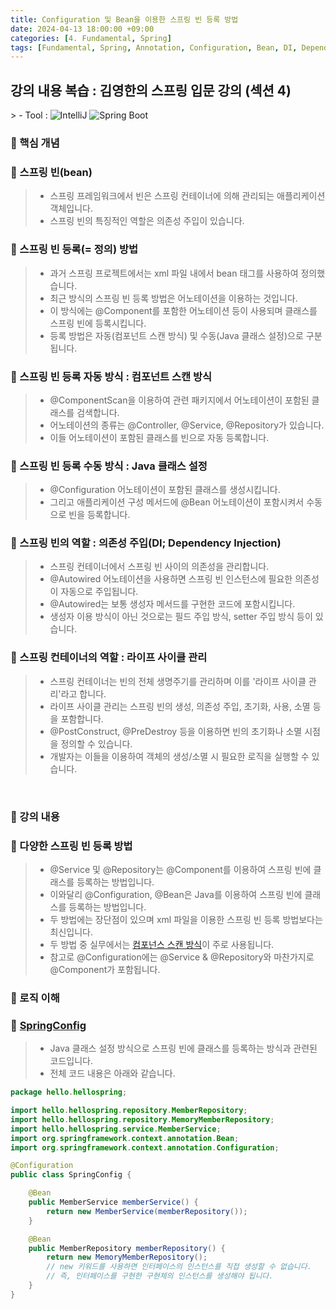 ```yaml
---
title: Configuration 및 Bean을 이용한 스프링 빈 등록 방법
date: 2024-04-13 18:00:00 +09:00
categories: [4. Fundamental, Spring]
tags: [Fundamental, Spring, Annotation, Configuration, Bean, DI, Dependency Injection, Constructor Method, Autowired, Spring Bean]
---
```


<!-- 2024-04-13 글 작성 시작; 2024-04-13 페이지 호출 완료 -->
<h2>강의 내용 복습 : 김영한의 스프링 입문 강의 (섹션 4)</h2>
> - Tool :  
<img alt="IntelliJ" src="https://img.shields.io/badge/-IntelliJ-000000?style=flat-square&logo=intellij-idea&logoColor=white" />
<img alt="Spring Boot" src="https://img.shields.io/badge/-SpringBoot-6DB33F?style=flat-square&logo=spring&logoColor=white" />

<br>

### 🔔 핵심 개념
### 📌 스프링 빈(bean)
> - 스프링 프레임워크에서 빈은 스프링 컨테이너에 의해 관리되는 애플리케이션 객체입니다.
> - 스프링 빈의 특징적인 역할은 의존성 주입이 있습니다.

### 📌 스프링 빈 등록(= 정의) 방법
> - 과거 스프링 프로젝트에서는 xml 파일 내에서 bean 태그를 사용하여 정의했습니다.
> - 최근 방식의 스프링 빈 등록 방법은 어노테이션을 이용하는 것입니다.
> - 이 방식에는 @Component를 포함한 어노테이션 등이 사용되며 클래스를 스프링 빈에 등록시킵니다.
> - 등록 방법은 자동(컴포넌트 스캔 방식) 및 수동(Java 클래스 설정)으로 구분됩니다.

### 📌 스프링 빈 등록 자동 방식 : 컴포넌트 스캔 방식
> - @ComponentScan을 이용하여 관련 패키지에서 어노테이션이 포함된 클래스를 검색합니다.
> - 어노테이션의 종류는 @Controller, @Service, @Repository가 있습니다.
> - 이들 어노테이션이 포함된 클래스를 빈으로 자동 등록합니다.

### 📌 스프링 빈 등록 수동 방식 : Java 클래스 설정
> - @Configuration 어노테이션이 포함된 클래스를 생성시킵니다.
> - 그리고 애플리케이션 구성 메서드에 @Bean 어노테이션이 포함시켜서 수동으로 빈을 등록합니다.

### 📌 스프링 빈의 역할 : 의존성 주입(DI; Dependency Injection)
> - 스프링 컨테이너에서 스프링 빈 사이의 의존성을 관리합니다.
> - @Autowired 어노테이션을 사용하면 스프링 빈 인스턴스에 필요한 의존성이 자동으로 주입됩니다.
> - @Autowired는 보통 생성자 메서드를 구현한 코드에 포함시킵니다.
> - 생성자 이용 방식이 아닌 것으로는 필드 주입 방식, setter 주입 방식 등이 있습니다.

### 📌 스프링 컨테이너의 역할 : 라이프 사이클 관리
> - 스프링 컨테이너는 빈의 전체 생명주기를 관리하며 이를 '라이프 사이클 관리'라고 합니다.
> - 라이프 사이클 관리는 스프링 빈의 생성, 의존성 주입, 초기화, 사용, 소멸 등을 포함합니다.
> - @PostConstruct, @PreDestroy 등을 이용하면 빈의 초기화나 소멸 시점을 정의할 수 있습니다.
> - 개발자는 이들을 이용하여 객체의 생성/소멸 시 필요한 로직을 실행할 수 있습니다.

<br>

### 🔔 강의 내용
### 📌 다양한 스프링 빈 등록 방법
> - @Service 및 @Repository는 @Component를 이용하여 스프링 빈에 클래스를 등록하는 방법입니다.
> - 이와달리 @Configuration, @Bean은 Java를 이용하여 스프링 빈에 클래스를 등록하는 방법입니다.
> - 두 방법에는 장단점이 있으며 xml 파일을 이용한 스프링 빈 등록 방법보다는 최신입니다.
> - 두 방법 중 실무에서는 <a href="https://kim-src.github.io/posts/%EC%BB%B4%ED%8F%AC%EB%84%8C%ED%8A%B8-%EC%8A%A4%EC%BA%94%EC%9D%84-%EC%9D%B4%EC%9A%A9%ED%95%9C-%EC%8A%A4%ED%94%84%EB%A7%81-%EB%B9%88-%EB%93%B1%EB%A1%9D-%EB%B0%8F-Autowired/">컴포넌스 스캔 방식</a>이 주로 사용됩니다.
> - 참고로 @Configuration에는 @Service & @Repository와 마찬가지로 @Component가 포함됩니다.

### 🔔 로직 이해
### 📌 <a href="https://github.com/Kim-src/Study-Spring/blob/main/src/main/java/hello/hellospring/SpringConfig.java">SpringConfig</a>
> - Java 클래스 설정 방식으로 스프링 빈에 클래스를 등록하는 방식과 관련된 코드입니다.
> - 전체 코드 내용은 아래와 같습니다.

``` java
package hello.hellospring;

import hello.hellospring.repository.MemberRepository;
import hello.hellospring.repository.MemoryMemberRepository;
import hello.hellospring.service.MemberService;
import org.springframework.context.annotation.Bean;
import org.springframework.context.annotation.Configuration;

@Configuration
public class SpringConfig {

    @Bean
    public MemberService memberService() {
        return new MemberService(memberRepository());
    }

    @Bean
    public MemberRepository memberRepository() {
        return new MemoryMemberRepository();
        // new 키워드를 사용하면 인터페이스의 인스턴스를 직접 생성할 수 없습니다.
        // 즉, 인터페이스를 구현한 구현체의 인스턴스를 생성해야 됩니다.
    }
}
```

<br>
<br>
<br>
